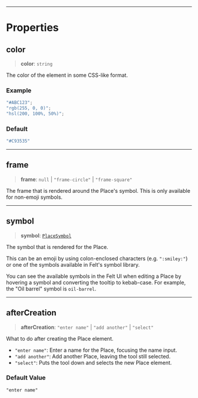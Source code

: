 ***

# Properties

## color

> **color**: `string`

The color of the element in some CSS-like format.

### Example

```typescript
"#ABC123";
"rgb(255, 0, 0)";
"hsl(200, 100%, 50%)";
```

### Default

```ts
"#C93535"
```

***

## frame

> **frame**: `null` | `"frame-circle"` | `"frame-square"`

The frame that is rendered around the Place's symbol. This is
only available for non-emoji symbols.

***

## symbol

> **symbol**: [`PlaceSymbol`](PlaceSymbol.md)

The symbol that is rendered for the Place.

This can be an emoji by using colon-enclosed characters (e.g. `":smiley:"`)
or one of the symbols available in Felt's symbol library.

You can see the available symbols in the Felt UI when editing a Place
by hovering a symbol and converting the tooltip to kebab-case. For example,
the "Oil barrel" symbol is `oil-barrel`.

***

## afterCreation

> **afterCreation**: `"enter name"` | `"add another"` | `"select"`

What to do after creating the Place element.

* `"enter name"`: Enter a name for the Place, focusing the name input.
* `"add another"`: Add another Place, leaving the tool still selected.
* `"select"`: Puts the tool down and selects the new Place element.

### Default Value

`"enter name"`
